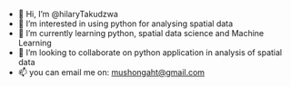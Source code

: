 - 👋 Hi, I’m @hilaryTakudzwa
- 👀 I’m interested in using python for analysing spatial data
- 🌱 I’m currently learning python, spatial data science and Machine Learning
- 💞️ I’m looking to collaborate on python application in analysis of spatial data
- 📫 you can email me on: mushongaht@gmail.com

<!---
hilaryTakudzwa/hilaryTakudzwa is a ✨ special ✨ repository because its `README.md` (this file) appears on your GitHub profile.
You can click the Preview link to take a look at your changes.
--->
